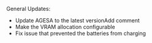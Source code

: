 General Updates:
* Update AGESA to the latest versionAdd comment
* Make the VRAM allocation configurable
* Fix issue that prevented the batteries from charging


